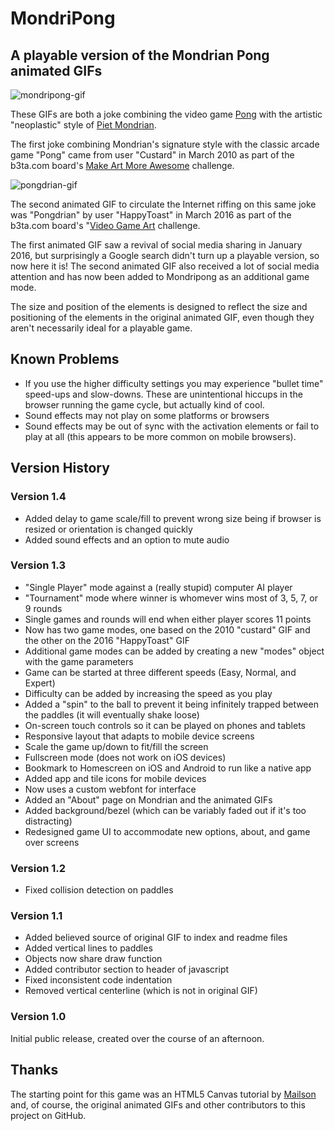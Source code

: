 # MondriPong
## A playable version of the Mondrian Pong animated GIFs

![mondripong-gif](https://raw.github.com/kmhcreative/MondriPong/master/images/mondripong_ani.gif "mondripong-gif")

These GIFs are both a joke combining the video game [Pong](https://en.wikipedia.org/wiki/Pong) with the artistic "neoplastic" style of [Piet Mondrian](https://en.wikipedia.org/wiki/Piet_Mondrian).

The first joke combining Mondrian's signature style with the classic arcade game "Pong" came from user "Custard" in March 2010 as part of the b3ta.com board's [Make Art More Awesome](http://www.b3ta.com/challenge/makeartmoreawesome/popular") challenge.

![pongdrian-gif](https://raw.github.com/kmhcreative/MondriPong/master/images/pongdrian.gif "pongdrian-gif")

The second animated GIF to circulate the Internet riffing on this same joke was "Pongdrian" by user "HappyToast" in March 2016 as part of the b3ta.com board's "[Video Game Art](http://www.b3ta.com/challenge/gameart/popular) challenge.

The first animated GIF saw a revival of social media sharing in January 2016, but surprisingly a Google search didn't turn up a playable version, so now here it is!  The second animated GIF also received a lot of social media attention and has now been added to Mondripong as an additional game mode.

The size and position of the elements is designed to reflect the size and positioning of the elements in the original animated GIF, even though they aren't necessarily ideal for a playable game.

## Known Problems
* If you use the higher difficulty settings you may experience "bullet time" speed-ups and slow-downs.  These are unintentional hiccups in the browser running the game cycle, but actually kind of cool.
* Sound effects may not play on some platforms or browsers
* Sound effects may be out of sync with the activation elements or fail to play at all (this appears to be more common on mobile browsers).

## Version History

### Version 1.4
* Added delay to game scale/fill to prevent wrong size being if browser is resized or orientation is changed quickly
* Added sound effects and an option to mute audio

### Version 1.3

* "Single Player" mode against a (really stupid) computer AI player
* "Tournament" mode where winner is whomever wins most of 3, 5, 7, or 9 rounds
* Single games and rounds will end when either player scores 11 points
* Now has two game modes, one based on the 2010 "custard" GIF and the other on the 2016 "HappyToast" GIF
* Additional game modes can be added by creating a new "modes" object with the game parameters
* Game can be started at three different speeds (Easy, Normal, and Expert)
* Difficulty can be added by increasing the speed as you play
* Added a "spin" to the ball to prevent it being infinitely trapped between the paddles (it will eventually shake loose)
* On-screen touch controls so it can be played on phones and tablets
* Responsive layout that adapts to mobile device screens
* Scale the game up/down to fit/fill the screen
* Fullscreen mode (does not work on iOS devices)
* Bookmark to Homescreen on iOS and Android to run like a native app
* Added app and tile icons for mobile devices
* Now uses a custom webfont for interface
* Added an "About" page on Mondrian and the animated GIFs
* Added background/bezel (which can be variably faded out if it's too distracting)
* Redesigned game UI to accommodate new options, about, and game over screens

### Version 1.2

* Fixed collision detection on paddles

### Version 1.1

* Added believed source of original GIF to index and readme files
* Added vertical lines to paddles
* Objects now share draw function
* Added contributor section to header of javascript
* Fixed inconsistent code indentation
* Removed vertical centerline (which is not in original GIF)

### Version 1.0

Initial public release, created over the course of an afternoon.

## Thanks

The starting point for this game was an HTML5 Canvas tutorial by [Mailson](http://blog.mailson.org/2013/02/simple-pong-game-using-html5-and-canvas/) and, of course, the original animated GIFs and other contributors to this project on GitHub.
